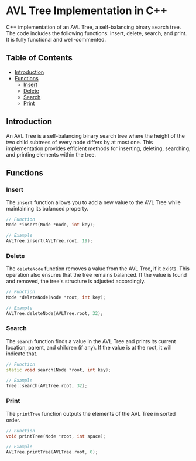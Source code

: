 # AVL Tree Implementation in C++

C++ implementation of an AVL Tree, a self-balancing binary search tree.
The code includes the following functions: insert, delete, search, and print.
It is fully functional and well-commented.

## Table of Contents

- [Introduction](#introduction)
- [Functions](#functions)
    - [Insert](#insert)
    - [Delete](#delete)
    - [Search](#search)
    - [Print](#print)

## Introduction

An AVL Tree is a self-balancing binary search tree where the height of the two child subtrees of every node differs by
at most one. This implementation provides efficient methods for inserting, deleting, searching, and printing elements
within the tree.

## Functions

### Insert

The `insert` function allows you to add a new value to the AVL Tree while maintaining its balanced property.

```cpp
// Function
Node *insert(Node *node, int key);

// Example
AVLTree.insert(AVLTree.root, 19);
```

### Delete

The `deleteNode` function removes a value from the AVL Tree, if it exists. This operation also ensures that the tree
remains balanced. If the value is found and removed, the tree's structure is adjusted accordingly.

```cpp
// Function
Node *deleteNode(Node *root, int key);

// Example
AVLTree.deleteNode(AVLTree.root, 32);
```

### Search

The `search` function finds a value in the AVL Tree and prints its current location, parent, and children (if any).
If the value is at the root, it will indicate that.

```cpp
// Function
static void search(Node *root, int key);

// Example
Tree::search(AVLTree.root, 32);
```

### Print

The `printTree` function outputs the elements of the AVL Tree in sorted order.

```cpp
// Function
void printTree(Node *root, int space);

// Example
AVLTree.printTree(AVLTree.root, 0);
```